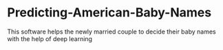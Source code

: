 # Predicting-American-Baby-Names
This software helps the newly married couple to decide their baby names with the help of deep learning
